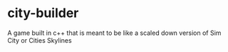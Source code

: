 # city-builder
A game built in c++ that is meant to be like a scaled down version of Sim City or Cities Skylines
